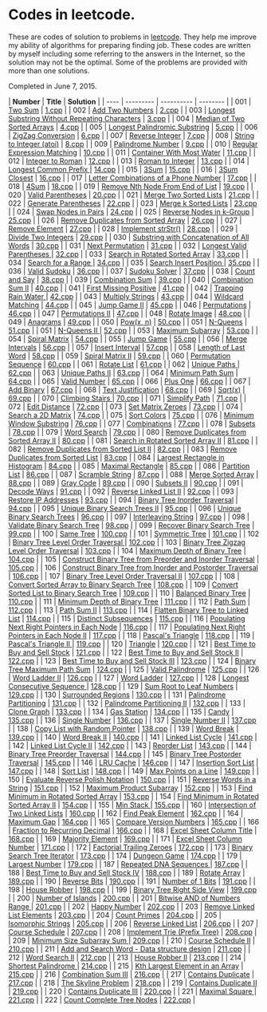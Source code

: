 Codes in leetcode.
==================
These are codes of solution to problems in [leetcode](https://www.leetcode.com).
They help me improve my ability of algorithms for preparing finding job. These codes are
written by myself including some referring to the answers in the Internet, so the solution 
may not be the optimal. Some of the problems are provided with more than one solutions.

Completed in June 7, 2015.


|	 **Number**	|	**Title**	|	**Solution**	|
|	----	|  ---------    |  ----------  |  -------- |
|	001	|	[Two Sum](https://leetcode.com/problems/two-sum/)	|	[1.cpp](https://github.com/tianmn2109/leetcode/blob/master/1/1.cpp)	|
|	002	|	[Add Two Numbers](https://leetcode.com/problems/add-two-numbers/)	|	[2.cpp](https://github.com/tianmn2109/leetcode/blob/master/2/2.cpp)	|
|	003	|	[Longest Substring Without Repeating Characters](https://leetcode.com/problems/longest-substring-without-repeating-characters/)	|	[3.cpp](https://github.com/tianmn2109/leetcode/blob/master/3/3.cpp)	|
|	004	|	[Median of Two Sorted Arrays](https://leetcode.com/problems/median-of-two-sorted-arrays/)	|	[4.cpp](https://github.com/tianmn2109/leetcode/commit/eaf70cdaf26f6b9770a239f6fd4fcde76e2f6714)	|
|	005	|	[Longest Palindromic Substring](https://leetcode.com/problems/longest-palindromic-substring/)	|	[5.cpp](https://github.com/tianmn2109/leetcode/blob/master/5/5.cpp)	|
|	006	|	[ZigZag Conversion](https://leetcode.com/problems/zigzag-conversion/)	|	[6.cpp](https://github.com/tianmn2109/leetcode/commit/27fd5b4d0e697e96655927b966131fff657e9ed5)	|
|	007	|	[Reverse Integer](https://leetcode.com/problems/reverse-integer/)	|	[7.cpp](https://github.com/tianmn2109/leetcode/commit/787c037c24b466738fe96c9b907396314d1996ad)	|
|	008	|	[String to Integer (atoi)](https://leetcode.com/problems/string-to-integer-atoi/)	|	[8.cpp](https://github.com/tianmn2109/leetcode/commit/5bc8bf5d7b55301aac041701cec4d5d9d62f7d89)	|
|	009	|	[Palindrome Number](https://leetcode.com/problems/palindrome-number/)	|	[9.cpp](https://github.com/tianmn2109/leetcode/blob/master/1/1.cpp)	|
|	010	|	[Regular Expression Matching](https://leetcode.com/problems/regular-expression-matching/)	|	[10.cpp](https://github.com/tianmn2109/leetcode/blob/master/1/1.cpp)	|
|	011	|	[Container With Most Water](https://leetcode.com/problems/container-with-most-water/)	|	[11.cpp](https://github.com/tianmn2109/leetcode/blob/master/1/1.cpp)	|
|	012	|	[Integer to Roman](https://leetcode.com/problems/integer-to-roman/)	|	[12.cpp](https://github.com/tianmn2109/leetcode/blob/master/1/1.cpp)	|
|	013	|	[Roman to Integer](https://leetcode.com/problems/roman-to-integer/)	|	[13.cpp](https://github.com/tianmn2109/leetcode/blob/master/1/1.cpp)	|
|	014	|	[Longest Common Prefix ](https://leetcode.com/problems/longest-common-prefix/)	|	[14.cpp](https://github.com/tianmn2109/leetcode/blob/master/1/1.cpp)	|
|	015	|	[3Sum](https://leetcode.com/problems/3sum/)	|	[15.cpp](https://github.com/tianmn2109/leetcode/blob/master/1/1.cpp)	|
|	016	|	[3Sum Closest](https://leetcode.com/problems/3sum-closest/)	|	[16.cpp](https://github.com/tianmn2109/leetcode/blob/master/1/1.cpp)	|
|	017	|	[Letter Combinations of a Phone Number](https://leetcode.com/problems/letter-combinations-of-a-phone-number/)	|	[17.cpp](https://github.com/tianmn2109/leetcode/blob/master/1/1.cpp)	|
|	018	|	[4Sum](https://leetcode.com/problems/4sum/)	|	[18.cpp](https://github.com/tianmn2109/leetcode/blob/master/1/1.cpp)	|
|	019	|	[Remove Nth Node From End of List](https://leetcode.com/problems/remove-nth-node-from-end-of-list/)	|	[19.cpp](https://github.com/tianmn2109/leetcode/blob/master/1/1.cpp)	|
|	020	|	[Valid Parentheses](https://leetcode.com/problems/valid-parentheses/)	|	[20.cpp](https://github.com/tianmn2109/leetcode/blob/master/1/1.cpp)	|
|	021	|	[Merge Two Sorted Lists](https://leetcode.com/problems/merge-two-sorted-lists/)	|	[21.cpp](https://github.com/tianmn2109/leetcode/blob/master/1/1.cpp)	|
|	022	|	[Generate Parentheses](https://leetcode.com/problems/generate-parentheses/)	|	[22.cpp](https://github.com/tianmn2109/leetcode/blob/master/1/1.cpp)	|
|	023	|	[Merge k Sorted Lists](https://leetcode.com/problems/merge-k-sorted-lists/)	|	[23.cpp](https://github.com/tianmn2109/leetcode/blob/master/1/1.cpp)	|
|	024	|	[Swap Nodes in Pairs](https://leetcode.com/problems/swap-nodes-in-pairs/)	|	[24.cpp](https://github.com/tianmn2109/leetcode/blob/master/1/1.cpp)	|
|	025	|	[Reverse Nodes in k-Group](https://leetcode.com/problems/reverse-nodes-in-k-group/)	|	[25.cpp](https://github.com/tianmn2109/leetcode/blob/master/1/1.cpp)	|
|	026	|	[Remove Duplicates from Sorted Array](https://leetcode.com/problems/remove-duplicates-from-sorted-array/)	|	[26.cpp](https://github.com/tianmn2109/leetcode/blob/master/1/1.cpp)	|
|	027	|	[Remove Element](https://leetcode.com/problems/remove-element/)	|	[27.cpp](https://github.com/tianmn2109/leetcode/blob/master/1/1.cpp)	|
|	028	|	[Implement strStr()](https://leetcode.com/problems/implement-strstr/)	|	[28.cpp](https://github.com/tianmn2109/leetcode/blob/master/1/1.cpp)	|
|	029	|	[Divide Two Integers](https://leetcode.com/problems/divide-two-integers/)	|	[29.cpp](https://github.com/tianmn2109/leetcode/blob/master/1/1.cpp)	|
|	030	|	[Substring with Concatenation of All Words](https://leetcode.com/problems/substring-with-concatenation-of-all-words/)	|	[30.cpp](https://github.com/tianmn2109/leetcode/blob/master/1/1.cpp)	|
|	031	|	[Next Permutation](https://leetcode.com/problems/next-permutation/)	|	[31.cpp](https://github.com/tianmn2109/leetcode/blob/master/1/1.cpp)	|
|	032	|	[Longest Valid Parentheses ](https://leetcode.com/problems/longest-valid-parentheses/)	|	[32.cpp](https://github.com/tianmn2109/leetcode/blob/master/1/1.cpp)	|
|	033	|	[Search in Rotated Sorted Array](https://leetcode.com/problems/search-in-rotated-sorted-array/)	|	[33.cpp](https://github.com/tianmn2109/leetcode/blob/master/1/1.cpp)	|
|	034	|	[Search for a Range ](https://leetcode.com/problems/search-for-a-range/)	|	[34.cpp](https://github.com/tianmn2109/leetcode/blob/master/1/1.cpp)	|
|	035	|	[Search Insert Position ](https://leetcode.com/problems/search-insert-position/)	|	[35.cpp](https://github.com/tianmn2109/leetcode/blob/master/1/1.cpp)	|
|	036	|	[Valid Sudoku](https://leetcode.com/problems/valid-sudoku/)	|	[36.cpp](https://github.com/tianmn2109/leetcode/blob/master/1/1.cpp)	|
|	037	|	[Sudoku Solver](https://leetcode.com/problems/sudoku-solver/)	|	[37.cpp](https://github.com/tianmn2109/leetcode/blob/master/1/1.cpp)	|
|	038	|	[Count and Say](https://leetcode.com/problems/count-and-say/)	|	[38.cpp](https://github.com/tianmn2109/leetcode/blob/master/1/1.cpp)	|
|	039	|	[Combination Sum](https://leetcode.com/problems/combination-sum/)	|	[39.cpp](https://github.com/tianmn2109/leetcode/blob/master/1/1.cpp)	|
|	040	|	[Combination Sum II](https://leetcode.com/problems/combination-sum-ii/)	|	[40.cpp](https://github.com/tianmn2109/leetcode/blob/master/1/1.cpp)	|
|	041	|	[First Missing Positive](https://leetcode.com/problems/first-missing-positive/)	|	[41.cpp](https://github.com/tianmn2109/leetcode/blob/master/1/1.cpp)	|
|	042	|	[Trapping Rain Water ](https://leetcode.com/problems/trapping-rain-water/)	|	[42.cpp](https://github.com/tianmn2109/leetcode/blob/master/1/1.cpp)	|
|	043	|	[Multiply Strings](https://leetcode.com/problems/multiply-strings/)	|	[43.cpp](https://github.com/tianmn2109/leetcode/blob/master/1/1.cpp)	|
|	044	|	[Wildcard Matching](https://leetcode.com/problems/wildcard-matching/)	|	[44.cpp](https://github.com/tianmn2109/leetcode/blob/master/1/1.cpp)	|
|	045	|	[Jump Game II](https://leetcode.com/problems/jump-game-ii/)	|	[45.cpp](https://github.com/tianmn2109/leetcode/blob/master/1/1.cpp)	|
|	046	|	[Permutations](https://leetcode.com/problems/permutations/)	|	[46.cpp](https://github.com/tianmn2109/leetcode/blob/master/1/1.cpp)	|
|	047	|	[Permutations II](https://leetcode.com/problems/permutations-ii/)	|	[47.cpp](https://github.com/tianmn2109/leetcode/blob/master/1/1.cpp)	|
|	048	|	[Rotate Image](https://leetcode.com/problems/rotate-image/)	|	[48.cpp](https://github.com/tianmn2109/leetcode/blob/master/1/1.cpp)	|
|	049	|	[Anagrams](https://leetcode.com/problems/anagrams/)	|	[49.cpp](https://github.com/tianmn2109/leetcode/blob/master/1/1.cpp)	|
|	050	|	[Pow(x, n)](https://leetcode.com/problems/powx-n/)	|	[50.cpp](https://github.com/tianmn2109/leetcode/blob/master/1/1.cpp)	|
|	051	|	[N-Queens](https://leetcode.com/problems/n-queens/)	|	[51.cpp](https://github.com/tianmn2109/leetcode/blob/master/1/1.cpp)	|
|	051	|	[N-Queens II ](	https://leetcode.com/problems/n-queens-ii/)	|	[52.cpp](https://github.com/tianmn2109/leetcode/blob/master/1/1.cpp)	|
|	053	|	[Maximum Subarray](https://leetcode.com/problems/maximum-subarray/)	|	[53.cpp](https://github.com/tianmn2109/leetcode/blob/master/1/1.cpp)	|
|	054	|	[Spiral Matrix](https://leetcode.com/problems/spiral-matrix/)	|	[54.cpp](https://github.com/tianmn2109/leetcode/blob/master/1/1.cpp)	|
|	055	|	[Jump Game](https://leetcode.com/problems/jump-game/)	|	[55.cpp](https://github.com/tianmn2109/leetcode/blob/master/1/1.cpp)	|
|	056	|	[Merge Intervals](https://leetcode.com/problems/merge-intervals/)	|	[56.cpp](https://github.com/tianmn2109/leetcode/blob/master/1/1.cpp)	|
|	057	|	[Insert Interval](https://leetcode.com/problems/insert-interval/)	|	[57.cpp](https://github.com/tianmn2109/leetcode/blob/master/1/1.cpp)	|
|	058	|	[Length of Last Word](https://leetcode.com/problems/length-of-last-word/)	|	[58.cpp](https://github.com/tianmn2109/leetcode/blob/master/1/1.cpp)	|
|	059	|	[Spiral Matrix II](https://leetcode.com/problems/spiral-matrix-ii/)	|	[59.cpp](https://github.com/tianmn2109/leetcode/blob/master/1/1.cpp)	|
|	060	|	[Permutation Sequence](https://leetcode.com/problems/permutation-sequence/)	|	[60.cpp](https://github.com/tianmn2109/leetcode/blob/master/1/1.cpp)	|
|	061	|	[Rotate List](https://leetcode.com/problems/rotate-list/)	|	[61.cpp](https://github.com/tianmn2109/leetcode/blob/master/1/1.cpp)	|
|	062	|	[Unique Paths ](https://leetcode.com/problems/unique-paths/)	|	[62.cpp](https://github.com/tianmn2109/leetcode/blob/master/1/1.cpp)	|
|	063	|	[Unique Paths II](https://leetcode.com/problems/unique-paths-ii/)	|	[63.cpp](https://github.com/tianmn2109/leetcode/blob/master/1/1.cpp)	|
|	064	|	[Minimum Path Sum](https://leetcode.com/problems/minimum-path-sum/)	|	[64.cpp](https://github.com/tianmn2109/leetcode/blob/master/1/1.cpp)	|
|	065	|	[Valid Number](https://leetcode.com/problems/valid-number/)	|	[65.cpp](https://github.com/tianmn2109/leetcode/blob/master/1/1.cpp)	|
|	066	|	[Plus One](https://leetcode.com/problems/plus-one/)	|	[66.cpp](https://github.com/tianmn2109/leetcode/blob/master/1/1.cpp)	|
|	067	|	[Add Binary](https://leetcode.com/problems/add-binary/)	|	[67.cpp](https://github.com/tianmn2109/leetcode/blob/master/1/1.cpp)	|
|	068	|	[Text Justification](https://leetcode.com/problems/text-justification/)	|	[68.cpp](https://github.com/tianmn2109/leetcode/blob/master/1/1.cpp)	|
|	069	|	[Sqrt(x)](https://leetcode.com/problems/sqrtx/)	|	[69.cpp](https://github.com/tianmn2109/leetcode/blob/master/1/1.cpp)	|
|	070	|	[Climbing Stairs ](https://leetcode.com/problems/climbing-stairs/)	|	[70.cpp](https://github.com/tianmn2109/leetcode/blob/master/1/1.cpp)	|
|	071	|	[Simplify Path](https://leetcode.com/problems/simplify-path/)	|	[71.cpp](https://github.com/tianmn2109/leetcode/blob/master/1/1.cpp)	|
|	072	|	[Edit Distance](https://leetcode.com/problems/edit-distance/)	|	[72.cpp](https://github.com/tianmn2109/leetcode/blob/master/1/1.cpp)	|
|	073	|	[Set Matrix Zeroes](https://leetcode.com/problems/set-matrix-zeroes/)	|	[73.cpp](https://github.com/tianmn2109/leetcode/blob/master/1/1.cpp)	|
|	074	|	[Search a 2D Matrix](https://leetcode.com/problems/search-a-2d-matrix/)	|	[74.cpp](https://github.com/tianmn2109/leetcode/blob/master/1/1.cpp)	|
|	075	|	[Sort Colors](https://leetcode.com/problems/sort-colors/)	|	[75.cpp](https://github.com/tianmn2109/leetcode/blob/master/1/1.cpp)	|
|	076	|	[Minimum Window Substring](https://leetcode.com/problems/minimum-window-substring/)	|	[76.cpp](https://github.com/tianmn2109/leetcode/blob/master/1/1.cpp)	|
|	077	|	[Combinations](https://leetcode.com/problems/combinations/)	|	[77.cpp](https://github.com/tianmn2109/leetcode/blob/master/1/1.cpp)	|
|	078	|	[Subsets ](https://leetcode.com/problems/subsets/)	|	[78.cpp](https://github.com/tianmn2109/leetcode/blob/master/1/1.cpp)	|
|	079	|	[Word Search](https://leetcode.com/problems/word-search/)	|	[79.cpp](https://github.com/tianmn2109/leetcode/blob/master/1/1.cpp)	|
|	080	|	[Remove Duplicates from Sorted Array II](https://leetcode.com/problems/remove-duplicates-from-sorted-array-ii/)	|	[80.cpp](https://github.com/tianmn2109/leetcode/blob/master/1/1.cpp)	|
|	081	|	[Search in Rotated Sorted Array II](https://leetcode.com/problems/search-in-rotated-sorted-array-ii/)	|	[81.cpp](https://github.com/tianmn2109/leetcode/blob/master/1/1.cpp)	|
|	082	|	[Remove Duplicates from Sorted List II](https://leetcode.com/problems/remove-duplicates-from-sorted-list-ii/)	|	[82.cpp](https://github.com/tianmn2109/leetcode/blob/master/1/1.cpp)	|
|	083	|	[Remove Duplicates from Sorted List](https://leetcode.com/problems/remove-duplicates-from-sorted-list/)	|	[83.cpp](https://github.com/tianmn2109/leetcode/blob/master/1/1.cpp)	|
|	084	|	[Largest Rectangle in Histogram](https://leetcode.com/problems/largest-rectangle-in-histogram/)	|	[84.cpp](https://github.com/tianmn2109/leetcode/blob/master/1/1.cpp)	|
|	085	|	[Maximal Rectangle](https://leetcode.com/problems/maximal-rectangle/)	|	[85.cpp](https://github.com/tianmn2109/leetcode/blob/master/1/1.cpp)	|
|	086	|	[Partition List](https://leetcode.com/problems/partition-list/)	|	[86.cpp](https://github.com/tianmn2109/leetcode/blob/master/1/1.cpp)	|
|	087	|	[Scramble String](https://leetcode.com/problems/scramble-string/)	|	[87.cpp](https://github.com/tianmn2109/leetcode/blob/master/1/1.cpp)	|
|	088	|	[Merge Sorted Array](https://leetcode.com/problems/merge-sorted-array/)	|	[88.cpp](https://github.com/tianmn2109/leetcode/blob/master/1/1.cpp)	|
|	089	|	[Gray Code](https://leetcode.com/problems/gray-code/)	|	[89.cpp](https://github.com/tianmn2109/leetcode/blob/master/1/1.cpp)	|
|	090	|	[Subsets II](https://leetcode.com/problems/subsets-ii/)	|	[90.cpp](https://github.com/tianmn2109/leetcode/blob/master/1/1.cpp)	|
|	091	|	[Decode Ways](https://leetcode.com/problems/decode-ways/)	|	[91.cpp](https://github.com/tianmn2109/leetcode/blob/master/1/1.cpp)	|
|	092	|	[Reverse Linked List II](https://leetcode.com/problems/reverse-linked-list-ii/)	|	[92.cpp](https://github.com/tianmn2109/leetcode/blob/master/1/1.cpp)	|
|	093	|	[Restore IP Addresses](https://leetcode.com/problems/restore-ip-addresses/)	|	[93.cpp](https://github.com/tianmn2109/leetcode/blob/master/1/1.cpp)	|
|	094	|	[Binary Tree Inorder Traversal](https://leetcode.com/problems/binary-tree-inorder-traversal/)	|	[94.cpp](https://github.com/tianmn2109/leetcode/blob/master/1/1.cpp)	|
|	095	|	[Unique Binary Search Trees II](https://leetcode.com/problems/unique-binary-search-trees-ii/)	|	[95.cpp](https://github.com/tianmn2109/leetcode/blob/master/1/1.cpp)	|
|	096	|	[Unique Binary Search Trees](https://leetcode.com/problems/unique-binary-search-trees/)	|	[96.cpp](https://github.com/tianmn2109/leetcode/blob/master/1/1.cpp)	|
|	097	|	[Interleaving String](https://leetcode.com/problems/interleaving-string/)	|	[97.cpp](https://github.com/tianmn2109/leetcode/blob/master/1/1.cpp)	|
|	098	|	[Validate Binary Search Tree](https://leetcode.com/problems/validate-binary-search-tree/)	|	[98.cpp](https://github.com/tianmn2109/leetcode/blob/master/1/1.cpp)	|
|	099	|	[Recover Binary Search Tree](https://leetcode.com/problems/recover-binary-search-tree/)	|	[99.cpp](https://github.com/tianmn2109/leetcode/blob/master/1/1.cpp)	|
|	100	|	[Same Tree](https://leetcode.com/problems/same-tree/)	|	[100.cpp](https://github.com/tianmn2109/leetcode/blob/master/1/1.cpp)	|
|	101	|	[Symmetric Tree](https://leetcode.com/problems/symmetric-tree/)	|	[101.cpp](https://github.com/tianmn2109/leetcode/blob/master/1/1.cpp)	|
|	102	|	[Binary Tree Level Order Traversal ](https://leetcode.com/problems/binary-tree-level-order-traversal/)	|	[102.cpp](https://github.com/tianmn2109/leetcode/blob/master/1/1.cpp)	|
|	103	|	[Binary Tree Zigzag Level Order Traversal](https://leetcode.com/problems/binary-tree-zigzag-level-order-traversal/)	|	[103.cpp](https://github.com/tianmn2109/leetcode/blob/master/1/1.cpp)	|
|	104	|	[Maximum Depth of Binary Tree](https://leetcode.com/problems/maximum-depth-of-binary-tree/)	|	[104.cpp](https://github.com/tianmn2109/leetcode/blob/master/1/1.cpp)	|
|	105	|	[Construct Binary Tree from Preorder and Inorder Traversal](https://leetcode.com/problems/construct-binary-tree-from-preorder-and-inorder-traversal/)	|	[105.cpp](https://github.com/tianmn2109/leetcode/blob/master/1/1.cpp)	|
|	106	|	[Construct Binary Tree from Inorder and Postorder Traversal ](https://leetcode.com/problems/construct-binary-tree-from-inorder-and-postorder-traversal/)	|	[106.cpp](https://github.com/tianmn2109/leetcode/blob/master/1/1.cpp)	|
|	107	|	[Binary Tree Level Order Traversal II](https://leetcode.com/problems/binary-tree-level-order-traversal-ii/)	|	[107.cpp](https://github.com/tianmn2109/leetcode/blob/master/1/1.cpp)	|
|	108	|	[Convert Sorted Array to Binary Search Tree](https://leetcode.com/problems/convert-sorted-array-to-binary-search-tree/)	|	[108.cpp](https://github.com/tianmn2109/leetcode/blob/master/1/1.cpp)	|
|	109	|	[Convert Sorted List to Binary Search Tree](https://leetcode.com/problems/convert-sorted-list-to-binary-search-tree/)	|	[109.cpp](https://github.com/tianmn2109/leetcode/blob/master/1/1.cpp)	|
|	110	|	[Balanced Binary Tree](https://leetcode.com/problems/balanced-binary-tree/)	|	[110.cpp](https://github.com/tianmn2109/leetcode/blob/master/1/1.cpp)	|
|	111	|	[Minimum Depth of Binary Tree](https://leetcode.com/problems/minimum-depth-of-binary-tree/)	|	[111.cpp](https://github.com/tianmn2109/leetcode/blob/master/1/1.cpp)	|
|	112	|	[Path Sum](https://leetcode.com/problems/path-sum/)	|	[112.cpp](https://github.com/tianmn2109/leetcode/blob/master/1/1.cpp)	|
|	113	|	[Path Sum II](https://leetcode.com/problems/path-sum-ii/)	|	[113.cpp](https://github.com/tianmn2109/leetcode/blob/master/1/1.cpp)	|
|	114	|	[Flatten Binary Tree to Linked List](https://leetcode.com/problems/flatten-binary-tree-to-linked-list/)	|	[114.cpp](https://github.com/tianmn2109/leetcode/blob/master/1/1.cpp)	|
|	115	|	[Distinct Subsequences](https://leetcode.com/problems/distinct-subsequences/)	|	[115.cpp](https://github.com/tianmn2109/leetcode/blob/master/1/1.cpp)	|
|	116	|	[Populating Next Right Pointers in Each Node](https://leetcode.com/problems/populating-next-right-pointers-in-each-node/)	|	[116.cpp](https://github.com/tianmn2109/leetcode/blob/master/1/1.cpp)	|
|	117	|	[Populating Next Right Pointers in Each Node II](https://leetcode.com/problems/populating-next-right-pointers-in-each-node-ii/)	|	[117.cpp](https://github.com/tianmn2109/leetcode/blob/master/1/1.cpp)	|
|	118	|	[Pascal's Triangle](https://leetcode.com/problems/pascals-triangle/)	|	[118.cpp](https://github.com/tianmn2109/leetcode/blob/master/1/1.cpp)	|
|	119	|	[Pascal's Triangle II ](https://leetcode.com/problems/pascals-triangle-ii/)	|	[119.cpp](https://github.com/tianmn2109/leetcode/blob/master/1/1.cpp)	|
|	120	|	[Triangle](https://leetcode.com/problems/triangle/)	|	[120.cpp](https://github.com/tianmn2109/leetcode/blob/master/1/1.cpp)	|
|	121	|	[Best Time to Buy and Sell Stock](https://leetcode.com/problems/best-time-to-buy-and-sell-stock/)	|	[121.cpp](https://github.com/tianmn2109/leetcode/blob/master/1/1.cpp)	|
|	122	|	[Best Time to Buy and Sell Stock II](https://leetcode.com/problems/best-time-to-buy-and-sell-stock-ii/)	|	[122.cpp](https://github.com/tianmn2109/leetcode/blob/master/1/1.cpp)	|
|	123	|	[Best Time to Buy and Sell Stock III](https://leetcode.com/problems/best-time-to-buy-and-sell-stock-iii/)	|	[123.cpp](https://github.com/tianmn2109/leetcode/blob/master/1/1.cpp)	|
|	124	|	[Binary Tree Maximum Path Sum](https://leetcode.com/problems/binary-tree-maximum-path-sum/)	|	[124.cpp](https://github.com/tianmn2109/leetcode/blob/master/1/1.cpp)	|
|	125	|	[Valid Palindrome](https://leetcode.com/problems/valid-palindrome/)	|	[125.cpp](https://github.com/tianmn2109/leetcode/blob/master/1/1.cpp)	|
|	126	|	[Word Ladder II](https://leetcode.com/problems/word-ladder-ii/)	|	[126.cpp](https://github.com/tianmn2109/leetcode/blob/master/1/1.cpp)	|
|	127	|	[Word Ladder](https://leetcode.com/problems/word-ladder/)	|	[127.cpp](https://github.com/tianmn2109/leetcode/blob/master/1/1.cpp)	|
|	128	|	[Longest Consecutive Sequence ](https://leetcode.com/problems/longest-consecutive-sequence/)	|	[128.cpp](https://github.com/tianmn2109/leetcode/blob/master/1/1.cpp)	|
|	129	|	[Sum Root to Leaf Numbers](https://leetcode.com/problems/sum-root-to-leaf-numbers/)	|	[129.cpp](https://github.com/tianmn2109/leetcode/blob/master/1/1.cpp)	|
|	130	|	[Surrounded Regions](https://leetcode.com/problems/surrounded-regions/)	|	[130.cpp](https://github.com/tianmn2109/leetcode/blob/master/1/1.cpp)	|
|	131	|	[Palindrome Partitioning](https://leetcode.com/problems/palindrome-partitioning/)	|	[131.cpp](https://github.com/tianmn2109/leetcode/blob/master/1/1.cpp)	|
|	132	|	[Palindrome Partitioning II](https://leetcode.com/problems/palindrome-partitioning-ii/)	|	[132.cpp]()	|
|	133	|	[Clone Graph](https://leetcode.com/problems/clone-graph/)	|	[133.cpp]()	|
|	134	|	[Gas Station](https://leetcode.com/problems/gas-station/)	|	[134.cpp]()	|
|	135	|	[Candy](https://leetcode.com/problems/candy/)	|	[135.cpp]()	|
|	136	|	[Single Number](https://leetcode.com/problems/single-number/)	|	[136.cpp]()	|
|	137	|	[Single Number II](https://leetcode.com/problems/single-number-ii/)	|	[137.cpp]()	|
|	138	|	[Copy List with Random Pointer](https://leetcode.com/problems/copy-list-with-random-pointer/)	|	[138.cpp]()	|
|	139	|	[Word Break](https://leetcode.com/problems/word-break/)	|	[139.cpp]()	|
|	140	|	[Word Break II](https://leetcode.com/problems/word-break-ii/)	|	[140.cpp]()	|
|	141	|	[Linked List Cycle](https://leetcode.com/problems/linked-list-cycle/)	|	[141.cpp]()	|
|	142	|	[Linked List Cycle II](https://leetcode.com/problems/linked-list-cycle-ii/)	|	[142.cpp]()	|
|	143	|	[Reorder List](https://leetcode.com/problems/reorder-list/)	|	[143.cpp]()	|
|	144	|	[Binary Tree Preorder Traversal](https://leetcode.com/problems/binary-tree-preorder-traversal/)	|	[144.cpp]()	|
|	145	|	[Binary Tree Postorder Traversal](https://leetcode.com/problems/binary-tree-postorder-traversal/)	|	[145.cpp]()	|
|	146	|	[LRU Cache](https://leetcode.com/problems/lru-cache/)	|	[146.cpp]()	|
|	147	|	[Insertion Sort List](https://leetcode.com/problems/insertion-sort-list/)	|	[147.cpp]()	|
|	148	|	[Sort List](https://leetcode.com/problems/sort-list/)	|	[148.cpp]()	|
|	149	|	[Max Points on a Line](https://leetcode.com/problems/max-points-on-a-line/)	|	[149.cpp]()	|
|	150	|	[Evaluate Reverse Polish Notation](https://leetcode.com/problems/evaluate-reverse-polish-notation/)	|	[150.cpp]()	|
|	151	|	[Reverse Words in a String](https://leetcode.com/problems/reverse-words-in-a-string/)	|	[151.cpp]()	|
|	152	|	[Maximum Product Subarray](https://leetcode.com/problems/maximum-product-subarray/)	|	[152.cpp]()	|
|	153	|	[Find Minimum in Rotated Sorted Array](https://leetcode.com/problems/find-minimum-in-rotated-sorted-array/)	|	[153.cpp]()	|
|	154	|	[Find Minimum in Rotated Sorted Array II](https://leetcode.com/problems/find-minimum-in-rotated-sorted-array-ii/)	|	[154.cpp]()	|
|	155	|	[Min Stack ](https://leetcode.com/problems/min-stack/)	|	[155.cpp]()	|
|	160	|	[Intersection of Two Linked Lists](https://leetcode.com/problems/intersection-of-two-linked-lists/)	|	[160.cpp]()	|
|	162	|	[Find Peak Element](https://leetcode.com/problems/find-peak-element/)	|	[162.cpp]()	|
|	164	|	[Maximum Gap](https://leetcode.com/problems/maximum-gap/)	|	[164.cpp]()	|
|	165	|	[Compare Version Numbers](https://leetcode.com/problems/compare-version-numbers/)	|	[165.cpp]()	|
|	166	|	[Fraction to Recurring Decimal](https://leetcode.com/problems/fraction-to-recurring-decimal/)	|	[166.cpp]()	|
|	168	|	[Excel Sheet Column Title](https://leetcode.com/problems/excel-sheet-column-title/)	|	[168.cpp]()	|
|	169	|	[Majority Element](https://leetcode.com/problems/majority-element/)	|	[169.cpp]()	|
|	171	|	[Excel Sheet Column Number](https://leetcode.com/problems/excel-sheet-column-number/)	|	[171.cpp]()	|
|	172	|	[Factorial Trailing Zeroes](https://leetcode.com/problems/factorial-trailing-zeroes/)	|	[172.cpp]()	|
|	173	|	[Binary Search Tree Iterator](https://leetcode.com/problems/binary-search-tree-iterator/)	|	[173.cpp]()	|
|	174	|	[Dungeon Game](https://leetcode.com/problems/dungeon-game/)	|	[174.cpp]()	|
|	179	|	[Largest Number](https://leetcode.com/problems/largest-number/)	|	[179.cpp]()	|
|	187	|	[Repeated DNA Sequences ](https://leetcode.com/problems/repeated-dna-sequences/)	|	[187.cpp]()	|
|	188	|	[Best Time to Buy and Sell Stock IV](https://leetcode.com/problems/best-time-to-buy-and-sell-stock-iv/)	|	[188.cpp]()	|
|	189	|	[Rotate Array](https://leetcode.com/problems/rotate-array/)	|	[189.cpp]()	|
|	190	|	[Reverse Bits](https://leetcode.com/problems/reverse-bits/)	|	[190.cpp]()	|
|	191	|	[Number of 1 Bits](https://leetcode.com/problems/number-of-1-bits/)	|	[191.cpp]()	|
|	198	|	[House Robber](https://leetcode.com/problems/house-robber/)	|	[198.cpp]()	|
|	199	|	[Binary Tree Right Side View](https://leetcode.com/problems/binary-tree-right-side-view/)	|	[199.cpp]()	|
|	200	|	[Number of Islands](https://leetcode.com/problems/number-of-islands/)	|	[200.cpp]()	|
|	201	|	[Bitwise AND of Numbers Range ](https://leetcode.com/problems/bitwise-and-of-numbers-range/)	|	[201.cpp]()	|
|	202	|	[Happy Number](https://leetcode.com/problems/happy-number/)	|	[202.cpp]()	|
|	203	|	[Remove Linked List Elements](https://leetcode.com/problems/remove-linked-list-elements/)	|	[203.cpp]()	|
|	204	|	[Count Primes](https://leetcode.com/problems/count-primes/)	|	[204.cpp]()	|
|	205	|	[Isomorphic Strings](https://leetcode.com/problems/isomorphic-strings/)	|	[205.cpp]()	|
|	206	|	[Reverse Linked List](https://leetcode.com/problems/reverse-linked-list/)	|	[206.cpp]()	|
|	207	|	[Course Schedule](https://leetcode.com/problems/course-schedule/)	|	[207.cpp]()	|
|	208	|	[Implement Trie (Prefix Tree)](https://leetcode.com/problems/implement-trie-prefix-tree/)	|	[208.cpp]()	|
|	209	|	[Minimum Size Subarray Sum ](https://leetcode.com/problems/minimum-size-subarray-sum/)	|	[209.cpp]()	|
|	210	|	[Course Schedule II](https://leetcode.com/problems/course-schedule-ii/)	|	[210.cpp]()	|
|	211	|	[Add and Search Word - Data structure design](https://leetcode.com/problems/add-and-search-word-data-structure-design/)	|	[211.cpp]()	|
|	212	|	[Word Search II](https://leetcode.com/problems/word-search-ii/)	|	[212.cpp]()	|
|	213	|	[House Robber II](https://leetcode.com/problems/house-robber-ii/)	|	[213.cpp]()	|
|	214	|	[Shortest Palindrome ](https://leetcode.com/problems/shortest-palindrome/)	|	[214.cpp]()	|
|	215	|	[Kth Largest Element in an Array](https://leetcode.com/problems/kth-largest-element-in-an-array/)	|	[215.cpp]()	|
|	216	|	[Combination Sum III](https://leetcode.com/problems/combination-sum-iii/)	|	[216.cpp]()	|
|	217	|	[Contains Duplicate](https://leetcode.com/problems/contains-duplicate/)	|	[217.cpp]()	|
|	218	|	[The Skyline Problem](https://leetcode.com/problems/the-skyline-problem/)	|	[218.cpp]()	|
|	219	|	[Contains Duplicate II](https://leetcode.com/problems/contains-duplicate-ii/)	|	[219.cpp]()	|
|	220	|	[Contains Duplicate III](https://leetcode.com/problems/contains-duplicate-iii/)	|	[220.cpp]()	|
|	221	|	[Maximal Square ](https://leetcode.com/problems/maximal-square/)	|	[221.cpp]()	|
|	222	|	[Count Complete Tree Nodes](https://leetcode.com/problems/count-complete-tree-nodes/)	|	[222.cpp]()	|
